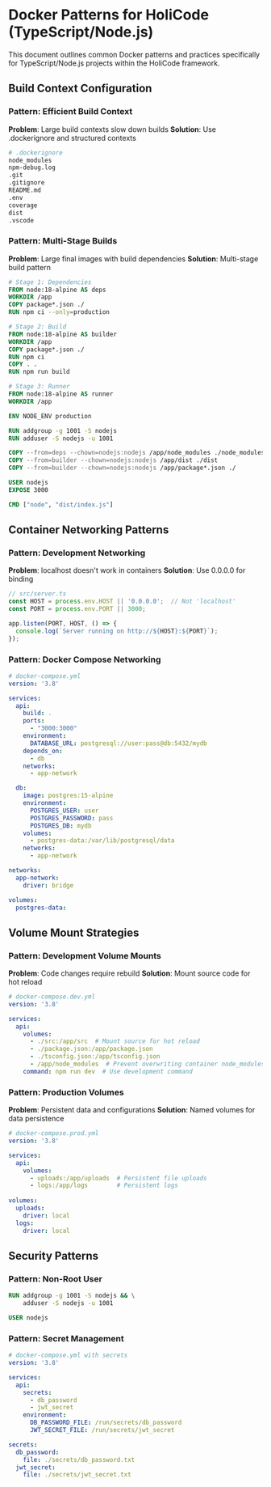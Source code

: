 # Docker Patterns for HoliCode (TypeScript/Node.js)

This document outlines common Docker patterns and practices specifically for TypeScript/Node.js projects within the HoliCode framework.

## Build Context Configuration

### Pattern: Efficient Build Context
**Problem**: Large build contexts slow down builds
**Solution**: Use .dockerignore and structured contexts

```dockerfile
# .dockerignore
node_modules
npm-debug.log
.git
.gitignore
README.md
.env
coverage
dist
.vscode
```

### Pattern: Multi-Stage Builds
**Problem**: Large final images with build dependencies
**Solution**: Multi-stage build pattern

```dockerfile
# Stage 1: Dependencies
FROM node:18-alpine AS deps
WORKDIR /app
COPY package*.json ./
RUN npm ci --only=production

# Stage 2: Build
FROM node:18-alpine AS builder
WORKDIR /app
COPY package*.json ./
RUN npm ci
COPY . .
RUN npm run build

# Stage 3: Runner
FROM node:18-alpine AS runner
WORKDIR /app

ENV NODE_ENV production

RUN addgroup -g 1001 -S nodejs
RUN adduser -S nodejs -u 1001

COPY --from=deps --chown=nodejs:nodejs /app/node_modules ./node_modules
COPY --from=builder --chown=nodejs:nodejs /app/dist ./dist
COPY --from=builder --chown=nodejs:nodejs /app/package*.json ./

USER nodejs
EXPOSE 3000

CMD ["node", "dist/index.js"]
```

## Container Networking Patterns

### Pattern: Development Networking
**Problem**: localhost doesn't work in containers
**Solution**: Use 0.0.0.0 for binding

```typescript
// src/server.ts
const HOST = process.env.HOST || '0.0.0.0';  // Not 'localhost'
const PORT = process.env.PORT || 3000;

app.listen(PORT, HOST, () => {
  console.log(`Server running on http://${HOST}:${PORT}`);
});
```

### Pattern: Docker Compose Networking
```yaml
# docker-compose.yml
version: '3.8'

services:
  api:
    build: .
    ports:
      - "3000:3000"
    environment:
      DATABASE_URL: postgresql://user:pass@db:5432/mydb
    depends_on:
      - db
    networks:
      - app-network

  db:
    image: postgres:15-alpine
    environment:
      POSTGRES_USER: user
      POSTGRES_PASSWORD: pass
      POSTGRES_DB: mydb
    volumes:
      - postgres-data:/var/lib/postgresql/data
    networks:
      - app-network

networks:
  app-network:
    driver: bridge

volumes:
  postgres-data:
```

## Volume Mount Strategies

### Pattern: Development Volume Mounts
**Problem**: Code changes require rebuild
**Solution**: Mount source code for hot reload

```yaml
# docker-compose.dev.yml
version: '3.8'

services:
  api:
    volumes:
      - ./src:/app/src  # Mount source for hot reload
      - ./package.json:/app/package.json
      - ./tsconfig.json:/app/tsconfig.json
      - /app/node_modules  # Prevent overwriting container node_modules
    command: npm run dev  # Use development command
```

### Pattern: Production Volumes
**Problem**: Persistent data and configurations
**Solution**: Named volumes for data persistence

```yaml
# docker-compose.prod.yml
version: '3.8'

services:
  api:
    volumes:
      - uploads:/app/uploads  # Persistent file uploads
      - logs:/app/logs        # Persistent logs
    
volumes:
  uploads:
    driver: local
  logs:
    driver: local
```

## Security Patterns

### Pattern: Non-Root User
```dockerfile
RUN addgroup -g 1001 -S nodejs && \
    adduser -S nodejs -u 1001

USER nodejs
```

### Pattern: Secret Management
```yaml
# docker-compose.yml with secrets
version: '3.8'

services:
  api:
    secrets:
      - db_password
      - jwt_secret
    environment:
      DB_PASSWORD_FILE: /run/secrets/db_password
      JWT_SECRET_FILE: /run/secrets/jwt_secret

secrets:
  db_password:
    file: ./secrets/db_password.txt
  jwt_secret:
    file: ./secrets/jwt_secret.txt
